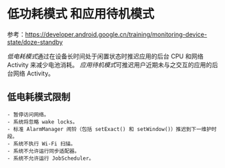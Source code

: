 # 低功耗模式 和应用待机模式
参考：https://developer.android.google.cn/training/monitoring-device-state/doze-standby

*低电耗模式*通过在设备长时间处于闲置状态时推迟应用的后台 CPU 和网络 Activity 来减少电池消耗。
*应用待机模式*可推迟用户近期未与之交互的应用的后台网络 Activity。

## 低电耗模式限制
    - 暂停访问网络。
    - 系统将忽略 wake locks。
    - 标准 AlarmManager 闹铃（包括 setExact() 和 setWindow()）推迟到下一维护时段。
    - 系统不执行 Wi-Fi 扫描。
    - 系统不允许运行同步适配器。
    - 系统不允许运行 JobScheduler。


    

